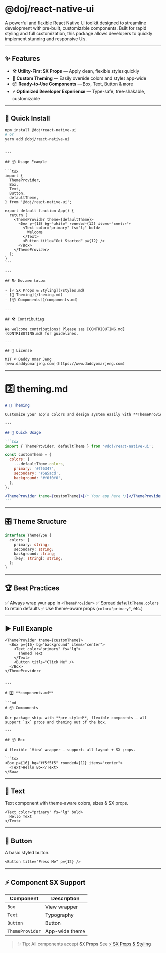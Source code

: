 # @doj/react-native-ui

A powerful and flexible React Native UI toolkit designed to streamline development with pre-built, customizable components. Built for rapid styling and full customization, this package allows developers to quickly implement stunning and responsive UIs.

---

## ✨ Features

- 🛠️ **Utility-First SX Props** — Apply clean, flexible styles quickly
- 🎨 **Custom Theming** — Easily override colors and styles app-wide
- 📦 **Ready-to-Use Components** — Box, Text, Button & more
- ⚡ **Optimized Developer Experience** — Type-safe, tree-shakable, customizable

---

## 🚀 Quick Install

```bash
npm install @doj/react-native-ui
# or
yarn add @doj/react-native-ui
```

````

---

## 📦 Usage Example

```tsx
import {
  ThemeProvider,
  Box,
  Text,
  Button,
  defaultTheme,
} from '@doj/react-native-ui';

export default function App() {
  return (
    <ThemeProvider theme={defaultTheme}>
      <Box p={16} bg="white" rounded={12} items="center">
        <Text color="primary" fs="lg" bold>
          Welcome
        </Text>
        <Button title="Get Started" p={12} />
      </Box>
    </ThemeProvider>
  );
}
```

---

## 📚 Documentation

- [⚡ SX Props & Styling](/styles.md)
- [🎨 Theming](/theming.md)
- [📦 Components](/components.md)

---

## 🛠️ Contributing

We welcome contributions! Please see [CONTRIBUTING.md](CONTRIBUTING.md) for guidelines.

---

## 📄 License

MIT © Daddy Omar Jeng
[www.daddyomarjeng.com](https://www.daddyomarjeng.com)

````

---

# 2️⃣ **theming.md**

````md
# 🎨 Theming

Customize your app’s colors and design system easily with **ThemeProvider**.

---

## 🚀 Quick Usage

```tsx
import { ThemeProvider, defaultTheme } from '@doj/react-native-ui';

const customTheme = {
  colors: {
    ...defaultTheme.colors,
    primary: '#ff6347',
    secondary: '#6a5acd',
    background: '#f0f0f0',
  },
};

<ThemeProvider theme={customTheme}>{/* Your app here */}</ThemeProvider>;
```
````

---

## 🎛️ Theme Structure

```ts
interface ThemeType {
  colors: {
    primary: string;
    secondary: string;
    background: string;
    [key: string]: string;
  };
}
```

---

## 🏆 Best Practices

✅ Always wrap your app in `<ThemeProvider>`
✅ Spread `defaultTheme.colors` to retain defaults
✅ Use theme-aware props (`color="primary"`, etc.)

---

## ▶️ Full Example

```tsx
<ThemeProvider theme={customTheme}>
  <Box p={16} bg="background" items="center">
    <Text color="primary" fs="lg">
      Themed Text
    </Text>
    <Button title="Click Me" />
  </Box>
</ThemeProvider>
```

````

---

# 3️⃣ **components.md**

```md
# 📦 Components

Our package ships with **pre-styled**, flexible components — all support `sx` props and theming out of the box.

---

## 📦 Box

A flexible `View` wrapper — supports all layout + SX props.

```tsx
<Box p={16} bg="#f5f5f5" rounded={12} items="center">
  <Text>Hello Box</Text>
</Box>
````

---

## 📝 Text

Text component with theme-aware colors, sizes & SX props.

```tsx
<Text color="primary" fs="lg" bold>
  Hello Text
</Text>
```

---

## 🔘 Button

A basic styled button.

```tsx
<Button title="Press Me" p={12} />
```

---

## ⚡ Component SX Support

| **Component**   | **Description** |
| --------------- | --------------- |
| `Box`           | View wrapper    |
| `Text`          | Typography      |
| `Button`        | Button          |
| `ThemeProvider` | App-wide theme  |

> ✨ Tip: All components accept **SX Props**
> See [⚡ SX Props & Styling](/styles.md)
